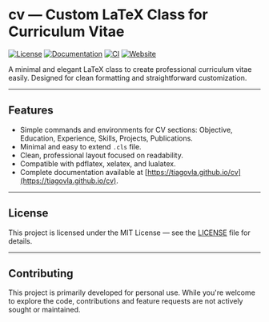 # cv — Custom LaTeX Class for Curriculum Vitae

[![License](https://img.shields.io/badge/license-MIT-blue.svg)](LICENSE)
[![Documentation](https://img.shields.io/badge/docs-online-brightgreen.svg)](https://tiagovla.github.io/cv/)
[![CI](https://github.com/tiagovla/cv/actions/workflows/deploy.yml/badge.svg)](https://github.com/tiagovla/cv/actions/workflows/deploy.yml)
[![Website](https://img.shields.io/badge/website-tiagovla.github.io%2Fcv-purple)](https://tiagovla.github.io/cv/)

A minimal and elegant LaTeX class to create professional curriculum vitae
easily. Designed for clean formatting and straightforward customization.

______________________________________________________________________

## Features

- Simple commands and environments for CV sections: Objective, Education, Experience, Skills, Projects, Publications.
- Minimal and easy to extend `.cls` file.
- Clean, professional layout focused on readability.
- Compatible with pdflatex, xelatex, and lualatex.
- Complete documentation available at [https://tiagovla.github.io/cv](https://tiagovla.github.io/cv).

______________________________________________________________________

## License

This project is licensed under the MIT License — see the [LICENSE](LICENSE) file for details.

______________________________________________________________________

## Contributing

This project is primarily developed for personal use. While you're welcome to
explore the code, contributions and feature requests are not actively sought or
maintained.

